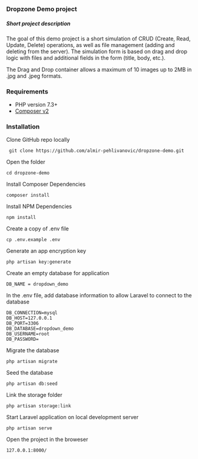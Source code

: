 ### Dropzone Demo project

##### Short project description
The goal of this demo project is a short simulation of CRUD (Create, Read, Update, Delete) operations, as well as file management (adding and deleting from the server). The simulation form is based on drag and drop logic with files and additional fields in the form (title, body, etc.).

The Drag and Drop container allows a maximum of 10 images up to 2MB in .jpg and .jpeg formats.

### Requirements
- PHP version 7.3+
- [Composer v2](https://getcomposer.org/download/ "Composer v2")

### Installation
Clone GitHub repo locally

	 git clone https://github.com/almir-pehlivanovic/dropzone-demo.git

Open the folder

	cd dropzone-demo

Install Composer Dependencies

	composer install

Install NPM Dependencies

	npm install

Create a copy of .env file

	cp .env.example .env

Generate an app encryption key

	php artisan key:generate

 Create an empty database for application

 	DB_NAME = dropdown_demo

In the .env file, add database information to allow Laravel to connect to the database

	DB_CONNECTION=mysql
	DB_HOST=127.0.0.1
	DB_PORT=3306
	DB_DATABASE=dropdown_demo
	DB_USERNAME=root
	DB_PASSWORD=

Migrate the database

	php artisan migrate

Seed the database

	php artisan db:seed

Link the storage folder

	php artisan storage:link

Start Laravel application on local development server

	php artisan serve

Open the project in the broweser

	127.0.0.1:8000/
